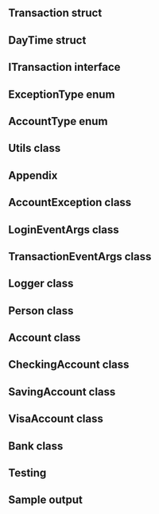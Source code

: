 ## Transaction struct
## DayTime struct
## ITransaction interface
## ExceptionType enum
## AccountType enum

## Utils class
## Appendix

## AccountException class
## LoginEventArgs class
## TransactionEventArgs class
## Logger class
## Person class
## Account class
## CheckingAccount class
## SavingAccount class
## VisaAccount class

## Bank class
## Testing
## Sample output


